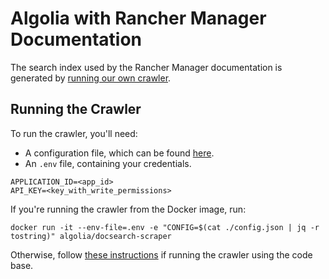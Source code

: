 # Algolia with Rancher Manager Documentation

The search index used by the Rancher Manager documentation is generated by [running our own crawler](https://docsearch.algolia.com/docs/legacy/run-your-own).

## Running the Crawler

To run the crawler, you'll need:
- A configuration file, which can be found [here](./config.json).
- An `.env` file, containing your credentials.

```
APPLICATION_ID=<app_id>
API_KEY=<key_with_write_permissions>
```

If you're running the crawler from the Docker image, run:

```
docker run -it --env-file=.env -e "CONFIG=$(cat ./config.json | jq -r tostring)" algolia/docsearch-scraper
```

Otherwise, follow [these instructions](https://docsearch.algolia.com/docs/legacy/run-your-own#running-the-crawler-from-the-code-base) if running the crawler using the code base.
